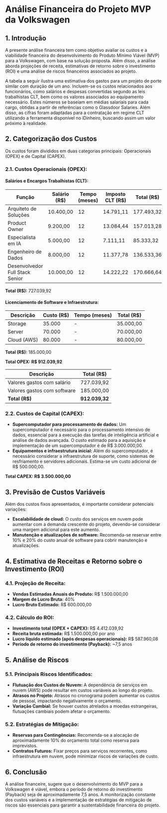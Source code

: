 # Análise Financeira do Projeto MVP da Volkswagen

## 1. Introdução
A presente análise financeira tem como objetivo avaliar os custos e a viabilidade financeira do desenvolvimento do Produto Mínimo Viável (MVP) para a Volkswagen, com base na solução proposta. Além disso, a análise aborda projeções de receita, estimativas de retorno sobre o investimento (ROI) e uma análise de riscos financeiros associados ao projeto.

A tabela a seguir ilustra uma estimativa dos gastos para um projeto de porte similar com duração de um ano. Incluem-se os custos relacionados aos funcionários, como salários e despesas convertidas segundo as leis trabalhistas CLT, bem como os valores associados ao equipamento necessário. Estes números se baseiam em médias salariais para cada cargo, obtidas a partir de referências como o Glassdoor Salaries. Além disso, as cifras foram adaptadas para a contratação em regime CLT utilizando a ferramenta disponível no iDinheiro, buscando assim um valor próximo à realidade.

## 2. Categorização dos Custos
Os custos foram divididos em duas categorias principais: Operacionais (OPEX) e de Capital (CAPEX).

### 2.1. Custos Operacionais (OPEX):

#### Salários e Encargos Trabalhistas (CLT):

| Função                         | Salário (R$) | Tempo (meses) | Imposto CLT (R$) | Total (R$) | Fonte     |
|--------------------------------|--------------|---------------|------------------|------------|-----------|
| Arquiteto de Soluções          | 10.400,00    | 12            | 14.791,11         | 177.493,32 | Glassdoor |
| Product Owner                  | 9.200,00     | 12            | 13.084,44         | 157.013,28 | Glassdoor |
| Especialista em IA             | 5.000,00     | 12            | 7.111,11          | 85.333,32  | Glassdoor |
| Engenheiro de Dados            | 8.000,00     | 12            | 11.377,78         | 136.533,36 | Glassdoor |
| Desenvolvedor Full Stack Senior| 10.000,00    | 12            | 14.222,22         | 170.666,64 | Glassdoor |

**Total (R$):** 727.039,92

#### Licenciamento de Software e Infraestrutura:

| Descrição      | Custo (R$) | Tempo (meses) | Total (R$)  |
|----------------|------------|---------------|-------------|
| Storage        | 35.000     | -             | 35.000,00   |
| Server         | 70.000     | -             | 70.000,00   |
| Cloud (AWS)    | 80.000     | -             | 80.000,00   |

**Total (R$):** 185.000,00

**Total OPEX: R$ 912.039,92**

| Descrição                   | Total (R$) |
|-----------------------------|------------|
| Valores gastos com salário   | 727.039,92 |
| Valores gastos com software  | 185.000,00 |
| **Total (R$)**               | **912.039,32** |

### 2.2. Custos de Capital (CAPEX):

- **Supercomputador para processamento de dados:** Um supercomputador é necessário para o processamento intensivo de dados, essencial para a execução das tarefas de inteligência artificial e análise de dados avançada. O custo estimado para a aquisição e implementação de um supercomputador é de R$ 3.000.000,00.
- **Equipamentos e infraestrutura inicial:** Além do supercomputador, é necessário considerar a infraestrutura de suporte, como sistemas de resfriamento e servidores adicionais. Estima-se um custo adicional de R$ 500.000,00.

**Total CAPEX: R$ 3.500.000,00**

## 3. Previsão de Custos Variáveis
Além dos custos fixos apresentados, é importante considerar potenciais variações:

- **Escalabilidade de cloud:** O custo dos serviços em nuvem pode aumentar com a demanda crescente do projeto, devendo-se considerar uma margem adicional para este aumento.
- **Manutenção e atualizações de software:** Recomenda-se reservar entre 10% e 20% do custo anual de software para cobrir manutenção e atualizações.

## 4. Estimativa de Receitas e Retorno sobre o Investimento (ROI)

### 4.1. Projeção de Receita:
- **Vendas Estimadas Anuais do Produto:** R$ 1.500.000,00
- **Margem de Lucro Bruta:** 40%
- **Lucro Bruto Estimado:** R$ 600.000,00

### 4.2. Cálculo do ROI:
- **Investimento total (OPEX + CAPEX):** R$ 4.412.039,92
- **Receita bruta estimada:** R$ 1.500.000,00 por ano
- **Lucro líquido estimado (após despesas operacionais):** R$ 587.960,08
- **Período de retorno do investimento (Payback):** ~7,5 anos

## 5. Análise de Riscos

### 5.1. Principais Riscos Identificados:
- **Flutuação dos Custos de Nuvem:** A dependência de serviços em nuvem (AWS) pode resultar em custos variáveis ao longo do projeto.
- **Atrasos no Projeto:** Atrasos no cronograma podem aumentar os custos de pessoal, impactando negativamente o orçamento.
- **Variação Cambial:** Se houver custos atrelados a moedas estrangeiras, flutuações cambiais podem afetar o orçamento.

### 5.2. Estratégias de Mitigação:
- **Reservas para Contingências:** Recomenda-se a alocação de aproximadamente 10% do orçamento total como reserva para imprevistos.
- **Contratos Futuros:** Fixar preços para serviços recorrentes, como infraestrutura em nuvem, pode minimizar riscos de variações de custo.

## 6. Conclusão
A análise financeire, sugere que o desenvolvimento do MVP para a Volkswagen é viável, embora o período de retorno do investimento (Payback) seja de aproximadamente 7,5 anos. A monitorização constante dos custos variáveis e a implementação de estratégias de mitigação de riscos são essenciais para garantir a sustentabilidade financeira do projeto.
